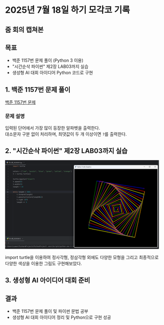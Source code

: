 # 2025년 7월 18일 하기 모각코 기록

## 줌 회의 캡쳐본



## 목표
- 백준 1157번 문제 풀이 (Python 3 이용)
- "시간순삭 파이썬" 제2장 LAB03까지 실습
- 생성형 AI 대회 아이디어 Python 코드로 구현

## 1. 백준 1157번 문제 풀이
[백준 1157번 문제](https://www.acmicpc.net/problem/1157)

### 문제 설명
입력된 단어에서 가장 많이 등장한 알파벳을 출력한다.  
대소문자 구분 없이 처리하며, 최댓값이 두 개 이상이면 `?`를 출력한다.

## 2. "시간순삭 파이썬" 제2장 LAB03까지 실습
[![제1장 13강](../image/Python1-13.png)](../image/Python1-13.png) 

import turtle을 이용하여 정사각형, 정삼각형 외에도 다양한 모형을 그리고 최종적으로 다양한 색상을 이용한 그림도 구현해보았다.

## 3. 생성형 AI 아이디어 대회 준비



## 결과
- 백준 1157번 문제 풀이 및 파이썬 문법 공부
- 생성형 AI 대회 아이디어 정리 및 Python으로 구현 성공
